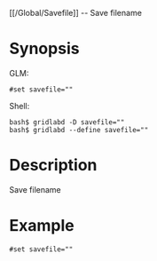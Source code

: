 [[/Global/Savefile]] -- Save filename

# Synopsis

GLM:

~~~
#set savefile=""
~~~

Shell:

~~~
bash$ gridlabd -D savefile=""
bash$ gridlabd --define savefile=""
~~~

# Description

Save filename

# Example

~~~
#set savefile=""
~~~
